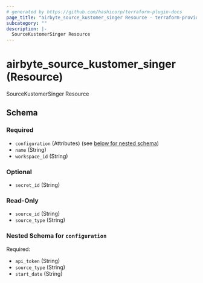 ```yaml
---
# generated by https://github.com/hashicorp/terraform-plugin-docs
page_title: "airbyte_source_kustomer_singer Resource - terraform-provider-airbyte-new"
subcategory: ""
description: |-
  SourceKustomerSinger Resource
---
```


# airbyte_source_kustomer_singer (Resource)

SourceKustomerSinger Resource



<!-- schema generated by tfplugindocs -->
## Schema

### Required

- `configuration` (Attributes) (see [below for nested schema](#nestedatt--configuration))
- `name` (String)
- `workspace_id` (String)

### Optional

- `secret_id` (String)

### Read-Only

- `source_id` (String)
- `source_type` (String)

<a id="nestedatt--configuration"></a>
### Nested Schema for `configuration`

Required:

- `api_token` (String)
- `source_type` (String)
- `start_date` (String)


